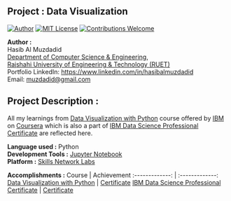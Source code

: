 ## Project : Data Visualization
[![Author](https://img.shields.io/badge/Author-Hasib%20Al%20Muzdadid-blue)](https://github.com/HasibAlMuzdadid)
[![MIT License](https://img.shields.io/badge/License-MIT%20License-important)](https://github.com/HasibAlMuzdadid/Data-Visualization/blob/main/LICENSE)
[![Contributions Welcome](https://img.shields.io/badge/Contributions-Welcome-brightgreen.svg?style=flat)](https://github.com/HasibAlMuzdadid/Data-Visualization)



**Author :** </br>
Hasib Al Muzdadid</br>
[Department of Computer Science & Engineering](https://www.cse.ruet.ac.bd/), </br>
[Rajshahi University of Engineering & Technology (RUET)](https://www.ruet.ac.bd/) </br>
Portfolio
LinkedIn: https://www.linkedin.com/in/hasibalmuzdadid </br>
Email: muzdadid@gmail.com

## Project Description :
All my learnings from [Data Visualization with Python](https://www.coursera.org/learn/python-for-data-visualization) course offered by [IBM](https://www.ibm.com) on [Coursera](https://www.coursera.org) which is also a part of [IBM Data Science Professional Certificate](https://www.coursera.org/professional-certificates/ibm-data-science) are reflected here.




**Language used :** Python <br/>
**Development Tools :** [Jupyter Notebook](https://jupyter.org/)</br>
**Platform :** [Skills Network Labs](https://labs.cognitiveclass.ai/)


**Accomplishments :**
Course  | Achievement
:-------------: | :-------------:
[Data Visualization with Python](https://www.coursera.org/learn/python-for-data-visualization)  | [Certificate](https://www.coursera.org/account/accomplishments/certificate/2TH3LZZ3PGGW)
[IBM Data Science Professional Certificate](https://www.coursera.org/professional-certificates/ibm-data-science)  | [Certificate](https://www.coursera.org/account/accomplishments/specialization/certificate/F5XBRFLU47Y5)


